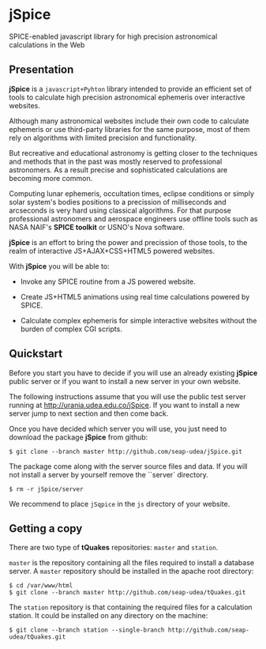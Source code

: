 # jSpice
SPICE-enabled javascript library for high precision astronomical calculations in the Web

Presentation
------------

**jSpice** is a ``javascript+Pyhton`` library intended to provide an
efficient set of tools to calculate high precision astronomical
ephemeris over interactive websites.

Although many astronomical websites include their own code to
calculate ephemeris or use third-party libraries for the same purpose,
most of them rely on algorithms with limited precision and
functionality.

But recreative and educational astronomy is getting closer to the
techniques and methods that in the past was mostly reserved to
professional astronomers.  As a result precise and sophisticated
calculations are becoming more common.

Computing lunar ephemeris, occultation times, eclipse conditions or
simply solar system's bodies positions to a precission of milliseconds
and arcseconds is very hard using classical algorithms.  For that
purpose professional astronomers and aerospace engineers use offline
tools such as NASA NAIF's **SPICE toolkit** or USNO's Nova software.

**jSpice** is an effort to bring the power and precission of those
tools, to the realm of interactive JS+AJAX+CSS+HTML5 powered websites.

With **jSpice** you will be able to:

- Invoke any SPICE routine from a JS powered website. 

- Create JS+HTML5 animations using real time calculations powered by
  SPICE.

- Calculate complex ephemeris for simple interactive websites without
  the burden of complex CGI scripts.

Quickstart
----------

Before you start you have to decide if you will use an already
existing **jSpice** public server or if you want to install a new
server in your own website.

The following instructions assume that you will use the public test
server running at http://urania.udea.edu.co/jSpice.  If you want to
install a new server jump to next section and then come back.

Once you have decided which server you will use, you just need to
download the package **jSpice** from github:

```
$ git clone --branch master http://github.com/seap-udea/jSpice.git
```

The package come along with the server source files and data.  If you
will not install a server by yourself remove the ``server`
directory.

```
$ rm -r jSpice/server
```

We recommend to place ``jSqpice`` in the ``js`` directory of your
website.

Getting a copy
--------------

There are two type of **tQuakes** repositories: ``master`` and
``station``. 

``master`` is the repository containing all the files required to
install a database server. A ``master`` repository should be installed
in the apache root directory:

```
$ cd /var/www/html
$ git clone --branch master http://github.com/seap-udea/tQuakes.git
```

The ``station`` repository is that containing the required files for a
calculation station.  It could be installed on any directory on the machine:

```
$ git clone --branch station --single-branch http://github.com/seap-udea/tQuakes.git
```
